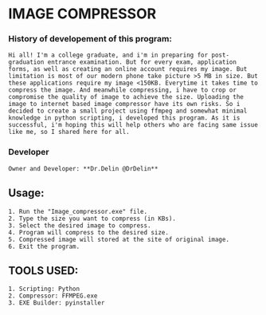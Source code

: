 # IMAGE COMPRESSOR
  ### History of developement of this program:
    Hi all! I'm a college graduate, and i'm in preparing for post-graduation entrance examination. But for every exam, application forms, as well as creating an online account requires my image. But limitation is most of our modern phone take picture >5 MB in size. But these applications require my image <150KB. Everytime it takes time to compress the image. And meanwhile compressing, i have to crop or compromise the quality of image to achieve the size. Uploading the image to internet based image compressor have its own risks. So i decided to create a small project using ffmpeg and somewhat minimal knowledge in python scripting, i developed this program. As it is successful, i'm hoping this will help others who are facing same issue like me, so I shared here for all.
  
  ### Developer
    Owner and Developer: **Dr.Delin @DrDelin**

## Usage:

    1. Run the "Image_compressor.exe" file.
    2. Type the size you want to compress (in KBs).
    3. Select the desired image to compress.
    4. Program will compress to the desired size.
    5. Compressed image will stored at the site of original image.
    6. Exit the program.
  
## TOOLS USED:
    1. Scripting: Python
    2. Compressor: FFMPEG.exe
    3. EXE Builder: pyinstaller